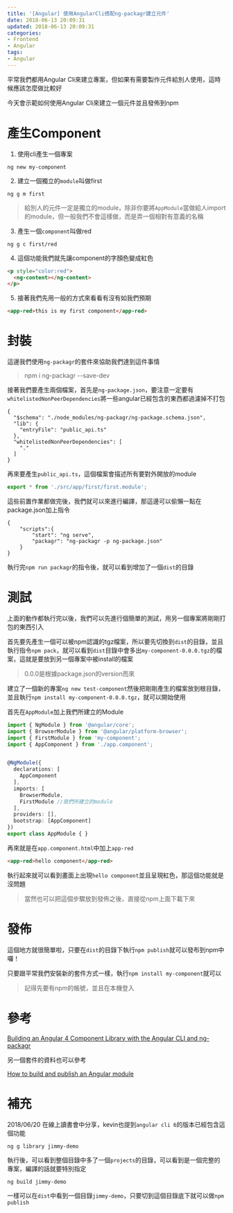 ```yaml
---
title: '[Angular] 使用AngularCli搭配ng-packagr建立元件'
date: 2018-06-13 20:09:31
updated: 2018-06-13 20:09:31
categories:
- Frontend
- Angular
tags:
- Angular
---
```


平常我們都用Angular Cli來建立專案，但如果有需要製作元件給別人使用，這時候應該怎麼做比較好

今天會示範如何使用Angular Cli來建立一個元件並且發佈到npm

<!--more-->

# 產生Component

1. 使用cli產生一個專案

```shell
ng new my-component
```

2. 建立一個獨立的`module`叫做first

```shell
ng g m first
```

>給別人的元件一定是獨立的module，除非你要將`AppModule`當做給人import的module，但一般我們不會這樣做，而是弄一個相對有意義的名稱

3. 產生一個`component`叫做red

```shell
ng g c first/red
```

4. 這個功能我們就先讓component的字顏色變成紅色

```html
<p style="color:red">
  <ng-content></ng-content>
</p>
```

5. 接著我們先用一般的方式來看看有沒有如我們預期

```html
<app-red>this is my first component</app-red>
```

# 封裝

這邊我們使用`ng-packagr`的套件來協助我們達到這件事情

> npm i ng-packagr --save-dev

接著我們要產生兩個檔案，首先是`ng-package.json`，要注意一定要有`whitelistedNonPeerDependencies`將一些angular已經包含的東西都過濾掉不打包

```
{
  "$schema": "./node_modules/ng-packagr/ng-package.schema.json",
  "lib": {
    "entryFile": "public_api.ts"
  },
  "whitelistedNonPeerDependencies": [
    "."
  ]
}
```

再來要產生`public_api.ts`，這個檔案會描述所有要對外開放的module

```typescript
export * from './src/app/first/first.module';
```

這些前置作業都做完後，我們就可以來進行編譯，那這邊可以偷懶一點在package.json加上指令

```
{
    "scripts":{
        "start": "ng serve",
        "packagr": "ng-packagr -p ng-package.json"
    }
}
```

執行完`npm run packagr`的指令後，就可以看到增加了一個`dist`的目錄

# 測試

上面的動作都執行完以後，我們可以先進行個簡單的測試，用另一個專案將剛剛打包的東西引入

首先要先產生一個可以被npm認識的tgz檔案，所以要先切換到`dist`的目錄，並且執行指令`npm pack`，就可以看到`dist`目錄中會多出`my-component-0.0.0.tgz`的檔案，這就是要放到另一個專案中被install的檔案

> 0.0.0是根據package.json的version而來

建立了一個新的專案`ng new test-component`然後把剛剛產生的檔案放到根目錄，並且執行`npm install my-component-0.0.0.tgz`，就可以開始使用

首先在`AppModule`加上我們所建立的Module

```typescript
import { NgModule } from '@angular/core';
import { BrowserModule } from '@angular/platform-browser';
import { FirstModule } from 'my-component';
import { AppComponent } from './app.component';


@NgModule({
  declarations: [
    AppComponent
  ],
  imports: [
    BrowserModule,
    FirstModule //我們所建立的module
  ],
  providers: [],
  bootstrap: [AppComponent]
})
export class AppModule { }

```

再來就是在`app.component.html`中加上`app-red`

```html
<app-red>hello component</app-red>
```

執行起來就可以看到畫面上出現`hello component`並且呈現紅色，那這個功能就是沒問題

> 當然也可以把這個步驟放到發佈之後，直接從npm上面下載下來

# 發佈

這個地方就很簡單啦，只要在`dist`的目錄下執行`npm publish`就可以發布到npm中囉！

只要跟平常我們安裝新的套件方式一樣，執行`npm install my-component`就可以

> 記得先要有npm的帳號，並且在本機登入

# 參考

[Building an Angular 4 Component Library with the Angular CLI and ng-packagr](https://medium.com/@nikolasleblanc/building-an-angular-4-component-library-with-the-angular-cli-and-ng-packagr-53b2ade0701e)

另一個套件的資料也可以參考

[How to build and publish an Angular module](https://medium.com/@cyrilletuzi/how-to-build-and-publish-an-angular-module-7ad19c0b4464)

# 補充

2018/06/20 在線上讀書會中分享，kevin也提到`angular cli 6`的版本已經包含這個功能

```shell
ng g library jimmy-demo
```

執行後，可以看到整個目錄中多了一個`projects`的目錄，可以看到是一個完整的專案，編譯的話就要特別指定

```shell
ng build jimmy-demo
```

一樣可以在`dist`中看到一個目錄`jimmy-demo`，只要切到這個目錄底下就可以做`npm publish`